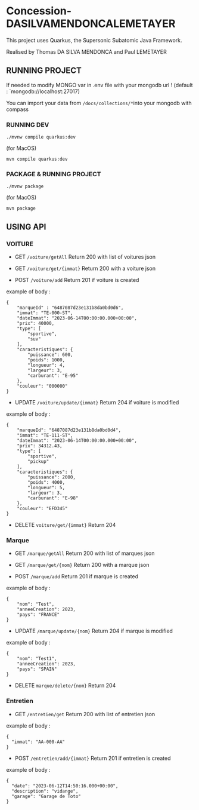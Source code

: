 # Concession-DASILVAMENDONCALEMETAYER

This project uses Quarkus, the Supersonic Subatomic Java Framework.

Realised by Thomas DA SILVA MENDONCA and Paul LEMETAYER
## RUNNING PROJECT

If needed to modify MONGO var in .env file with your mongodb url ! (default : `mongodb://localhost:27017)

You can import your data from `/docs/collections/*`into your mongodb with compass

### RUNNING DEV
```shell script
./mvnw compile quarkus:dev
```
(for MacOS)
```shell script
mvn compile quarkus:dev
```

### PACKAGE & RUNNING PROJECT
```shell script
./mvnw package
```
(for MacOS)
```shell script
mvn package
```

## USING API

### VOITURE

* GET `/voiture/getAll`
 Return 200 with list of voitures json

* GET `/voiture/get/{immat}`
  Return 200 with a voiture json

* POST `/voiture/add`
  Return 201 if voiture is created

example of body :
```
{
    "marqueId" : "6487087d23e131b8da0bd0d6",
    "immat": "TE-000-ST",
    "dateImmat": "2023-06-14T00:00:00.000+00:00",
    "prix": 40000,
    "type": [
        "sportive",
        "suv"
    ],
    "caracteristiques": {
        "puissance": 600,
        "poids": 1000,
        "longueur": 4,
        "largeur": 3,
        "carburant": "E-95"
    },
    "couleur": "000000"
}
```

* UPDATE `/voiture/update/{immat}`
  Return 204 if voiture is modified

example of body :
```
{
    "marqueId": "6487087d23e131b8da0bd0d4",
    "immat": "TE-111-ST",
    "dateImmat": "2023-06-14T00:00:00.000+00:00",
    "prix": 34312.43,
    "type": [
        "sportive",
        "pickup"
    ],
    "caracteristiques": {
        "puissance": 2000,
        "poids": 4000,
        "longueur": 5,
        "largeur": 3,
        "carburant": "E-98"
    },
    "couleur": "EFD345"
}
```

* DELETE `voiture/get/{immat}`
  Return 204


### Marque

* GET `/marque/getAll`
  Return 200 with list of marques json

* GET `/marque/get/{nom}`
  Return 200 with a marque json

* POST `/marque/add`
  Return 201 if marque is created

example of body :
```
{
    "nom": "Test",
    "anneeCreation": 2023,
    "pays": "FRANCE"
}
```

* UPDATE `/marque/update/{nom}`
  Return 204 if marque is modified

example of body :
```
{
    "nom": "Test1",
    "anneeCreation": 2023,
    "pays": "SPAIN"
}
```

* DELETE `marque/delete/{nom}`
  Return 204

### Entretien

* GET `/entretien/get`
  Return 200 with list of entretien json

example of body :
```
{
  "immat": "AA-000-AA"
}
```

* POST `/entretien/add/{immat}`
  Return 201 if entretien is created

example of body :
```
{
  "date": "2023-06-12T14:50:16.000+00:00",
  "description": "vidange", 
  "garage": "Garage de Toto"
}
```
